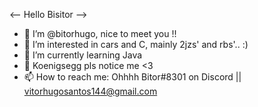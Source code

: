 <-- Hello Bisitor -->
- 👋 I’m @bitorhugo, nice to meet you !!
- 👀 I’m interested in cars and C, mainly 2jzs' and rbs'.. :)
- 🌱 I’m currently learning Java
- 💞️ Koenigsegg pls notice me <3
- 📫 How to reach me: Ohhhh Bitor#8301 on Discord || vitorhugosantos144@gmail.com

<!---
bitorhugo/bitorhugo is a ✨ special ✨ repository because its `README.md` (this file) appears on your GitHub profile.
You can click the Preview link to take a look at your changes.
--->
